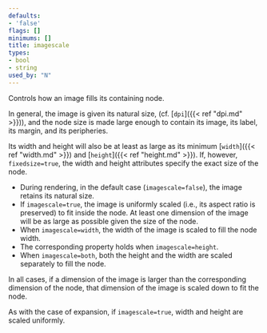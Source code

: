 ```yaml
---
defaults:
- 'false'
flags: []
minimums: []
title: imagescale
types:
- bool
- string
used_by: "N"
---
```

Controls how an image fills its containing node.

In general, the image is given its natural size,
(cf. [`dpi`]({{< ref "dpi.md" >}})),
and the node size is made large enough to contain its image, its
label, its margin, and its peripheries.

Its width and height will also be at least as large as its
minimum [`width`]({{< ref "width.md" >}}) and [`height`]({{< ref "height.md" >}}).
If, however, `fixedsize=true`,
the width and height attributes specify the exact size of the node.

* During rendering, in the default case (`imagescale=false`),
the image retains its natural size.
* If `imagescale=true`,
the image is uniformly scaled (i.e., its aspect ratio is
preserved) to fit inside the node.
At least one dimension of the image will be as large as possible
given the size of the node.
* When `imagescale=width`,
the width of the image is scaled to fill the node width.
* The corresponding property holds when `imagescale=height`.
* When `imagescale=both`,
both the height and the width are scaled separately to fill the node.

In all cases, if a dimension of the image is larger than the
corresponding dimension of the node, that dimension of the
image is scaled down to fit the node.

As with the case of expansion, if `imagescale=true`, width and height are
scaled uniformly.
